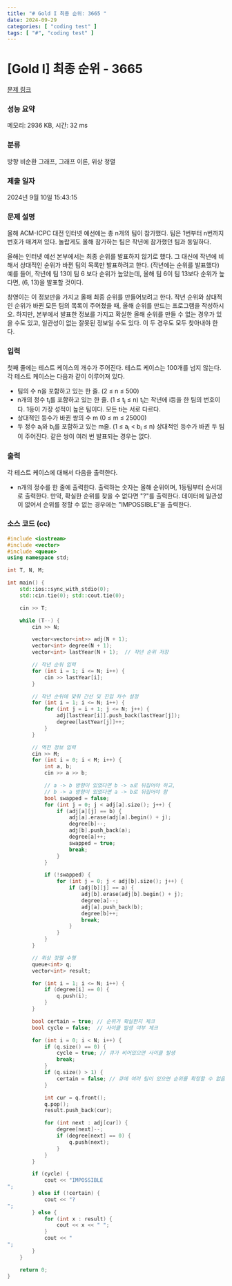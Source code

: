 ```yaml
---
title: "# Gold I 최종 순위: 3665 "
date: 2024-09-29
categories: [ "coding test" ]
tags: [ "#", "coding test" ]
---
```


# [Gold I] 최종 순위 - 3665 

[문제 링크](https://www.acmicpc.net/problem/3665) 

### 성능 요약

메모리: 2936 KB, 시간: 32 ms

### 분류

방향 비순환 그래프, 그래프 이론, 위상 정렬

### 제출 일자

2024년 9월 10일 15:43:15

### 문제 설명

<p>올해 ACM-ICPC 대전 인터넷 예선에는 총 n개의 팀이 참가했다. 팀은 1번부터 n번까지 번호가 매겨져 있다. 놀랍게도 올해 참가하는 팀은 작년에 참가했던 팀과 동일하다.</p>

<p>올해는 인터넷 예선 본부에서는 최종 순위를 발표하지 않기로 했다. 그 대신에 작년에 비해서 상대적인 순위가 바뀐 팀의 목록만 발표하려고 한다. (작년에는 순위를 발표했다) 예를 들어, 작년에 팀 13이 팀 6 보다 순위가 높았는데, 올해 팀 6이 팀 13보다 순위가 높다면, (6, 13)을 발표할 것이다.</p>

<p>창영이는 이 정보만을 가지고 올해 최종 순위를 만들어보려고 한다. 작년 순위와 상대적인 순위가 바뀐 모든 팀의 목록이 주어졌을 때, 올해 순위를 만드는 프로그램을 작성하시오. 하지만, 본부에서 발표한 정보를 가지고 확실한 올해 순위를 만들 수 없는 경우가 있을 수도 있고, 일관성이 없는 잘못된 정보일 수도 있다. 이 두 경우도 모두 찾아내야 한다.</p>

### 입력 

 <p>첫째 줄에는 테스트 케이스의 개수가 주어진다. 테스트 케이스는 100개를 넘지 않는다. 각 테스트 케이스는 다음과 같이 이루어져 있다.</p>

<ul>
	<li>팀의 수 n을 포함하고 있는 한 줄. (2 ≤ n ≤ 500)</li>
	<li>n개의 정수 t<sub>i</sub>를 포함하고 있는 한 줄. (1 ≤ t<sub>i</sub> ≤ n) t<sub>i</sub>는 작년에 i등을 한 팀의 번호이다. 1등이 가장 성적이 높은 팀이다. 모든 ti는 서로 다르다.</li>
	<li>상대적인 등수가 바뀐 쌍의 수 m (0 ≤ m ≤ 25000)</li>
	<li>두 정수 a<sub>i</sub>와 b<sub>i</sub>를 포함하고 있는 m줄. (1 ≤ a<sub>i</sub> < b<sub>i</sub> ≤ n) 상대적인 등수가 바뀐 두 팀이 주어진다. 같은 쌍이 여러 번 발표되는 경우는 없다.</li>
</ul>

### 출력 

 <p>각 테스트 케이스에 대해서 다음을 출력한다.</p>

<ul>
	<li>n개의 정수를 한 줄에 출력한다. 출력하는 숫자는 올해 순위이며, 1등팀부터 순서대로 출력한다. 만약, 확실한 순위를 찾을 수 없다면 "?"를 출력한다. 데이터에 일관성이 없어서 순위를 정할 수 없는 경우에는 "IMPOSSIBLE"을 출력한다.</li>
</ul>


### 소스 코드 (cc)
```cc
#include <iostream>
#include <vector>
#include <queue>
using namespace std;

int T, N, M;

int main() {
	std::ios::sync_with_stdio(0);
	std::cin.tie(0); std::cout.tie(0);

	cin >> T;

	while (T--) {
		cin >> N;

		vector<vector<int>> adj(N + 1);
		vector<int> degree(N + 1);
		vector<int> lastYear(N + 1);  // 작년 순위 저장

		// 작년 순위 입력
		for (int i = 1; i <= N; i++) {
			cin >> lastYear[i];
		}

		// 작년 순위에 맞춰 간선 및 진입 차수 설정
		for (int i = 1; i <= N; i++) {
			for (int j = i + 1; j <= N; j++) {
				adj[lastYear[i]].push_back(lastYear[j]);
				degree[lastYear[j]]++;
			}
		}

		// 역전 정보 입력
		cin >> M;
		for (int i = 0; i < M; i++) {
			int a, b;
			cin >> a >> b;

			// a -> b 방향이 있었다면 b -> a로 뒤집어야 하고,
			// b -> a 방향이 있었다면 a -> b로 뒤집어야 함
			bool swapped = false;
			for (int j = 0; j < adj[a].size(); j++) {
				if (adj[a][j] == b) {
					adj[a].erase(adj[a].begin() + j);
					degree[b]--;
					adj[b].push_back(a);
					degree[a]++;
					swapped = true;
					break;
				}
			}

			if (!swapped) {
				for (int j = 0; j < adj[b].size(); j++) {
					if (adj[b][j] == a) {
						adj[b].erase(adj[b].begin() + j);
						degree[a]--;
						adj[a].push_back(b);
						degree[b]++;
						break;
					}
				}
			}
		}

		// 위상 정렬 수행
		queue<int> q;
		vector<int> result;

		for (int i = 1; i <= N; i++) {
			if (degree[i] == 0) {
				q.push(i);
			}
		}

		bool certain = true; // 순위가 확실한지 체크
		bool cycle = false;  // 사이클 발생 여부 체크

		for (int i = 0; i < N; i++) {
			if (q.size() == 0) {
				cycle = true; // 큐가 비어있으면 사이클 발생
				break;
			}
			if (q.size() > 1) {
				certain = false; // 큐에 여러 팀이 있으면 순위를 확정할 수 없음
			}

			int cur = q.front();
			q.pop();
			result.push_back(cur);

			for (int next : adj[cur]) {
				degree[next]--;
				if (degree[next] == 0) {
					q.push(next);
				}
			}
		}

		if (cycle) {
			cout << "IMPOSSIBLE
";
		} else if (!certain) {
			cout << "?
";
		} else {
			for (int x : result) {
				cout << x << " ";
			}
			cout << "
";
		}
	}

	return 0;
}
```
